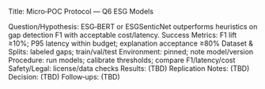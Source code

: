 Title: Micro‑POC Protocol — Q6 ESG Models

Question/Hypothesis: ESG‑BERT or ESGSenticNet outperforms heuristics on gap detection F1 with acceptable cost/latency.
Success Metrics: F1 lift ≥10%; P95 latency within budget; explanation acceptance ≥80%
Dataset & Splits: labeled gaps; train/val/test
Environment: pinned; note model/version
Procedure: run models; calibrate thresholds; compare F1/latency/cost
Safety/Legal: license/data checks
Results: (TBD)
Replication Notes: (TBD)
Decision: (TBD)
Follow‑ups: (TBD)

